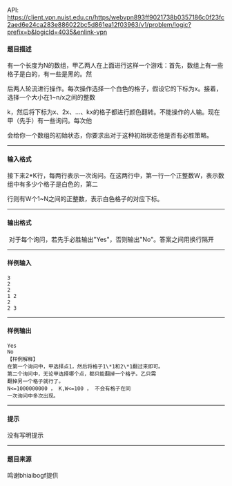API: https://client.vpn.nuist.edu.cn/https/webvpn893ff9021738b0357186c0f23fc2aed6e24ca283e886022bc5d861ea12f03963/v1/problem/logic?prefix=b&logicId=4035&enlink-vpn

#### 题目描述

有一个长度为N的数组，甲乙两人在上面进行这样一个游戏：首先，数组上有一些格子是白的，有一些是黑的。然

后两人轮流进行操作。每次操作选择一个白色的格子，假设它的下标为x。接着，选择一个大小在1~n/x之间的整数

k，然后将下标为x、2x、...、kx的格子都进行颜色翻转。不能操作的人输。现在甲（先手）有一些询问。每次他

会给你一个数组的初始状态，你要求出对于这种初始状态他是否有必胜策略。

---

#### 输入格式

接下来2\*K行，每两行表示一次询问。在这两行中，第一行一个正整数W，表示数组中有多少个格子是白色的，第二

行则有W个1~N之间的正整数，表示白色格子的对应下标。

---

#### 输出格式

 对于每个询问，若先手必胜输出"Yes"，否则输出"No"。答案之间用换行隔开

---

#### 样例输入
```
3
2
2
1 2
2
2 3
```

---

#### 样例输出
```
Yes
No
【样例解释】
在第一个询问中，甲选择点1，然后将格子1\*1和2\*1翻过来即可。
第二个询问中，无论甲选择哪个点，都只能翻掉一个格子。乙只需
翻掉另一个格子就行了。
N<=1000000000 ， K,W<=100 ， 不会有格子在同
一次询问中多次出现。
```

---

#### 提示

没有写明提示

---

#### 题目来源

鸣谢bhiaibogf提供